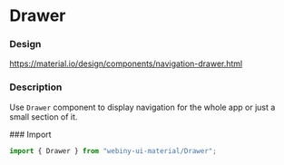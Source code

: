 # Drawer

### Design
<a href="https://material.io/design/components/navigation-drawer.html" target="_blank">https://material.io/design/components/navigation-drawer.html</a>

### Description
Use `Drawer` component to display navigation for the whole app or just a small section of it.

### Import
```js
import { Drawer } from "webiny-ui-material/Drawer";
```